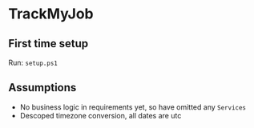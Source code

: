 # TrackMyJob

## First time setup

Run: `setup.ps1`

## Assumptions

- No business logic in requirements yet, so have omitted any `Services`
- Descoped timezone conversion, all dates are utc
